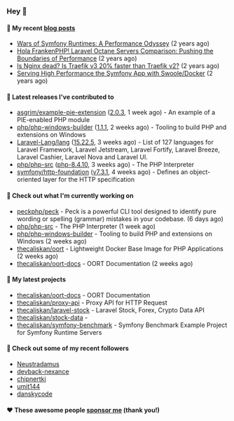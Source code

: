 ### Hey 👋

#### 📜 My recent [blog posts](https://caliskanemre.medium.com/)

- [Wars of Symfony Runtimes: A Performance Odyssey](https://medium.com/beyn-technology/wars-of-symfony-runtimes-a-performance-odyssey-7b0120e8f9e1?source=rss-cf41ab240584------2) (2 years ago)
- [Hola FrankenPHP! Laravel Octane Servers Comparison: Pushing the Boundaries of Performance](https://medium.com/beyn-technology/hola-frankenphp-laravel-octane-servers-comparison-pushing-the-boundaries-of-performance-d3e7ad8e652c?source=rss-cf41ab240584------2) (2 years ago)
- [Is Nginx dead? Is Traefik v3 20% faster than Traefik v2?](https://medium.com/beyn-technology/is-nginx-dead-is-traefik-v3-20-faster-than-traefik-v2-f28ffb7eed3e?source=rss-cf41ab240584------2) (2 years ago)
- [Serving High Performance the Symfony App with Swoole/Docker](https://medium.com/beyn-technology/serving-high-performance-the-symfony-app-with-swoole-docker-758d8f176889?source=rss-cf41ab240584------2) (2 years ago)

#### 🔭 Latest releases I've contributed to

- [asgrim/example-pie-extension](https://github.com/asgrim/example-pie-extension) ([2.0.3](https://github.com/asgrim/example-pie-extension/releases/tag/2.0.3), 1 week ago) - An example of a PIE-enabled PHP module
- [php/php-windows-builder](https://github.com/php/php-windows-builder) ([1.1.1](https://github.com/php/php-windows-builder/releases/tag/1.1.1), 2 weeks ago) - Tooling to build PHP and extensions on Windows
- [Laravel-Lang/lang](https://github.com/Laravel-Lang/lang) ([15.22.5](https://github.com/Laravel-Lang/lang/releases/tag/15.22.5), 3 weeks ago) - List of 127 languages for Laravel Framework, Laravel Jetstream, Laravel Fortify, Laravel Breeze, Laravel Cashier, Laravel Nova and Laravel UI.
- [php/php-src](https://github.com/php/php-src) ([php-8.4.10](https://github.com/php/php-src/releases/tag/php-8.4.10), 3 weeks ago) - The PHP Interpreter
- [symfony/http-foundation](https://github.com/symfony/http-foundation) ([v7.3.1](https://github.com/symfony/http-foundation/releases/tag/v7.3.1), 4 weeks ago) - Defines an object-oriented layer for the HTTP specification

#### 👷 Check out what I'm currently working on

- [peckphp/peck](https://github.com/peckphp/peck) - Peck is a powerful CLI tool designed to identify pure wording or spelling (grammar) mistakes in your codebase. (6 days ago)
- [php/php-src](https://github.com/php/php-src) - The PHP Interpreter (1 week ago)
- [php/php-windows-builder](https://github.com/php/php-windows-builder) - Tooling to build PHP and extensions on Windows (2 weeks ago)
- [thecaliskan/oort](https://github.com/thecaliskan/oort) - Lightweight Docker Base Image for PHP Applications (2 weeks ago)
- [thecaliskan/oort-docs](https://github.com/thecaliskan/oort-docs) - OORT Documentation (2 weeks ago)

#### 🌱 My latest projects

- [thecaliskan/oort-docs](https://github.com/thecaliskan/oort-docs) - OORT Documentation
- [thecaliskan/proxy-api](https://github.com/thecaliskan/proxy-api) - Proxy API for HTTP Request
- [thecaliskan/laravel-stock](https://github.com/thecaliskan/laravel-stock) - Laravel Stock, Forex, Crypto Data API
- [thecaliskan/stock-data](https://github.com/thecaliskan/stock-data) - 
- [thecaliskan/symfony-benchmark](https://github.com/thecaliskan/symfony-benchmark) - Symfony Benchmark Example Project for Symfony Runtime Servers 

#### 👯 Check out some of my recent followers

- [Neustradamus](https://github.com/Neustradamus)
- [devback-nexance](https://github.com/devback-nexance)
- [chipnertkj](https://github.com/chipnertkj)
- [umit144](https://github.com/umit144)
- [danskycode](https://github.com/danskycode)

#### ❤️ These awesome people [sponsor me](https://github.com/sponsors/thecaliskan) (thank you!)

